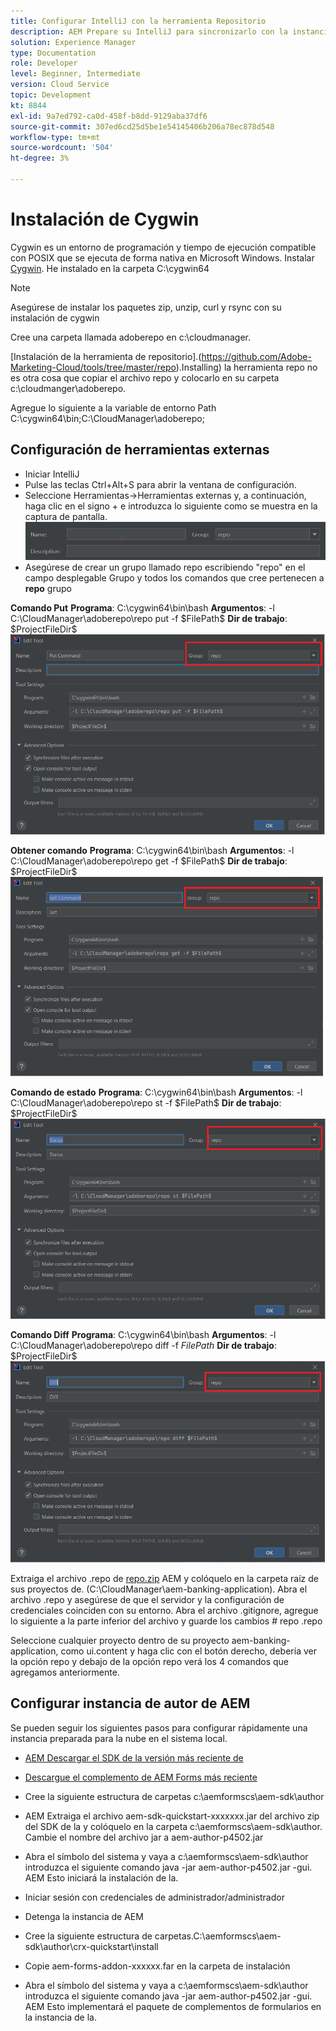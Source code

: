 ```yaml
---
title: Configurar IntelliJ con la herramienta Repositorio
description: AEM Prepare su IntelliJ para sincronizarlo con la instancia preparada para la nube de
solution: Experience Manager
type: Documentation
role: Developer
level: Beginner, Intermediate
version: Cloud Service
topic: Development
kt: 8844
exl-id: 9a7ed792-ca0d-458f-b8dd-9129aba37df6
source-git-commit: 307ed6cd25d5be1e54145406b206a78ec878d548
workflow-type: tm+mt
source-wordcount: '504'
ht-degree: 3%

---
```


# Instalación de Cygwin


Cygwin es un entorno de programación y tiempo de ejecución compatible con POSIX que se ejecuta de forma nativa en Microsoft Windows.
Instalar [Cygwin](https://www.cygwin.com/). He instalado en la carpeta C:\cygwin64
>[!NOTE]
> Asegúrese de instalar los paquetes zip, unzip, curl y rsync con su instalación de cygwin

Cree una carpeta llamada adoberepo en c:\cloudmanager.

[Instalación de la herramienta de repositorio].(https://github.com/Adobe-Marketing-Cloud/tools/tree/master/repo).Installing) la herramienta repo no es otra cosa que copiar el archivo repo y colocarlo en su carpeta c:\cloudmanger\adoberepo.

Agregue lo siguiente a la variable de entorno Path C:\cygwin64\bin;C:\CloudManager\adoberepo;

## Configuración de herramientas externas

* Iniciar IntelliJ
* Pulse las teclas Ctrl+Alt+S para abrir la ventana de configuración.
* Seleccione Herramientas->Herramientas externas y, a continuación, haga clic en el signo + e introduzca lo siguiente como se muestra en la captura de pantalla.
   ![representante](assets/repo.png)
* Asegúrese de crear un grupo llamado repo escribiendo &quot;repo&quot; en el campo desplegable Grupo y todos los comandos que cree pertenecen a **repo** grupo


**Comando Put**
**Programa**: C:\cygwin64\bin\bash
**Argumentos**: -l C:\CloudManager\adoberepo\repo put -f \$FilePath\$
**Dir de trabajo**: \$ProjectFileDir\$
![put-command](assets/put-command.png)

**Obtener comando**
**Programa**: C:\cygwin64\bin\bash
**Argumentos**: -l C:\CloudManager\adoberepo\repo get -f \$FilePath\$
**Dir de trabajo**: \$ProjectFileDir\$
![get-command](assets/get-command.png)

**Comando de estado**
**Programa**: C:\cygwin64\bin\bash
**Argumentos**: -l C:\CloudManager\adoberepo\repo st -f \$FilePath\$
**Dir de trabajo**: \$ProjectFileDir\$
![status-command](assets/status-command.png)

**Comando Diff**
**Programa**: C:\cygwin64\bin\bash
**Argumentos**: -l C:\CloudManager\adoberepo\repo diff -f $FilePath$
**Dir de trabajo**: \$ProjectFileDir\$
![diff-command](assets/diff-command.png)

Extraiga el archivo .repo de [repo.zip](assets/repo.zip) AEM y colóquelo en la carpeta raíz de sus proyectos de. (C:\CloudManager\aem-banking-application). Abra el archivo .repo y asegúrese de que el servidor y la configuración de credenciales coinciden con su entorno.
Abra el archivo .gitignore, agregue lo siguiente a la parte inferior del archivo y guarde los cambios \# repo .repo

Seleccione cualquier proyecto dentro de su proyecto aem-banking-application, como ui.content y haga clic con el botón derecho, debería ver la opción repo y debajo de la opción repo verá los 4 comandos que agregamos anteriormente.

## Configurar instancia de autor de AEM

Se pueden seguir los siguientes pasos para configurar rápidamente una instancia preparada para la nube en el sistema local.
* [AEM Descargar el SDK de la versión más reciente de](https://experience.adobe.com/#/downloads/content/software-distribution/es-es/aemcloud.html)

* [Descargue el complemento de AEM Forms más reciente](https://experience.adobe.com/#/downloads/content/software-distribution/es-es/aemcloud.html)

* Cree la siguiente estructura de carpetas c:\aemformscs\aem-sdk\author

* AEM Extraiga el archivo aem-sdk-quickstart-xxxxxxx.jar del archivo zip del SDK de la y colóquelo en la carpeta c:\aemformscs\aem-sdk\author. Cambie el nombre del archivo jar a aem-author-p4502.jar

* Abra el símbolo del sistema y vaya a c:\aemformscs\aem-sdk\author introduzca el siguiente comando java -jar aem-author-p4502.jar -gui. AEM Esto iniciará la instalación de la.
* Iniciar sesión con credenciales de administrador/administrador
* Detenga la instancia de AEM
* Cree la siguiente estructura de carpetas.C:\aemformscs\aem-sdk\author\crx-quickstart\install
* Copie aem-forms-addon-xxxxxx.far en la carpeta de instalación
* Abra el símbolo del sistema y vaya a c:\aemformscs\aem-sdk\author introduzca el siguiente comando java -jar aem-author-p4502.jar -gui. AEM Esto implementará el paquete de complementos de formularios en la instancia de la.
